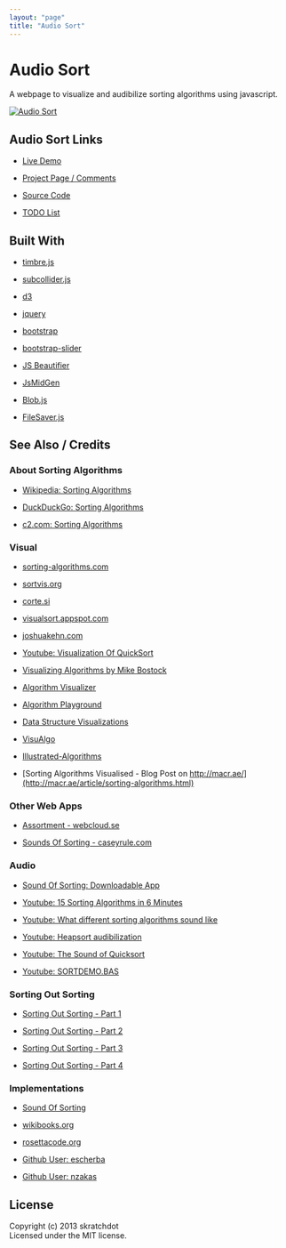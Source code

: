 ```yaml
---
layout: "page"
title: "Audio Sort"
---
```

# Audio Sort

A webpage to visualize and audibilize sorting algorithms using javascript.

[![Audio Sort][2]][1]

  [1]: https://projects.skratchdot.com/audio-sort/index.html
  [2]: https://projects.skratchdot.com/audio-sort/img/preview.jpg


## Audio Sort Links

- [Live Demo](https://projects.skratchdot.com/audio-sort/index.html)

- [Project Page / Comments](https://www.skratchdot.com/projects/audio-sort/)

- [Source Code](https://github.com/skratchdot/audio-sort/)

- [TODO List](https://github.com/skratchdot/audio-sort/blob/gh-pages/TODO.md)


## Built With

- [timbre.js](http://mohayonao.github.io/timbre.js/)

- [subcollider.js](http://mohayonao.github.io/subcollider.js/)

- [d3](http://d3js.org/)

- [jquery](http://jquery.com/)

- [bootstrap](http://twitter.github.com/bootstrap/)

- [bootstrap-slider](http://www.eyecon.ro/bootstrap-slider/)

- [JS Beautifier](http://jsbeautifier.org/)

- [JsMidGen](https://github.com/dingram/jsmidgen)

- [Blob.js](https://github.com/eligrey/Blob.js)

- [FileSaver.js](https://github.com/eligrey/FileSaver.js)


## See Also / Credits

### About Sorting Algorithms

- [Wikipedia: Sorting Algorithms](http://en.wikipedia.org/wiki/Sorting_algorithms)

- [DuckDuckGo: Sorting Algorithms](https://duckduckgo.com/c/Sorting_algorithms)

- [c2.com: Sorting Algorithms](http://c2.com/cgi/wiki?SortingAlgorithms)

### Visual

- [sorting-algorithms.com](http://www.sorting-algorithms.com/)

- [sortvis.org](http://sortvis.org/index.html)

- [corte.si](http://corte.si/posts/code/visualisingsorting/index.html)

- [visualsort.appspot.com](http://visualsort.appspot.com/)

- [joshuakehn.com](http://joshuakehn.com/blog/static/sort.html)

- [Youtube: Visualization Of QuickSort](http://www.youtube.com/watch?v=aXXWXz5rF64)

- [Visualizing Algorithms by Mike Bostock](https://bost.ocks.org/mike/algorithms/)

- [Algorithm Visualizer](https://github.com/parkjs814/AlgorithmVisualizer)

- [Algorithm Playground](https://github.com/awalGarg/alpg)

- [Data Structure Visualizations](http://www.cs.usfca.edu/~galles/visualization/Algorithms.html)

- [VisuAlgo](http://visualgo.net/)

- [Illustrated-Algorithms](https://illustrated-algorithms.now.sh/)

- [Sorting Algorithms Visualised - Blog Post on http://macr.ae/](http://macr.ae/article/sorting-algorithms.html)

### Other Web Apps

- [Assortment - webcloud.se](http://webcloud.se/Assortment/)

- [Sounds Of Sorting - caseyrule.com](http://www.caseyrule.com/projects/sounds-of-sorting/)

### Audio

- [Sound Of Sorting: Downloadable App](http://panthema.net/2013/sound-of-sorting/)

- [Youtube: 15 Sorting Algorithms in 6 Minutes](https://www.youtube.com/watch?v=kPRA0W1kECg)

- [Youtube: What different sorting algorithms sound like](http://www.youtube.com/watch?v=t8g-iYGHpEA)

- [Youtube: Heapsort audibilization](http://www.youtube.com/watch?v=iXAjiDQbPSw)

- [Youtube: The Sound of Quicksort](http://www.youtube.com/watch?v=m1PS8IR6Td0)

- [Youtube: SORTDEMO.BAS](https://www.youtube.com/watch?v=leNaS9eJWqo)

### Sorting Out Sorting

- [Sorting Out Sorting - Part 1](http://www.youtube.com/watch?v=YvTW7341kpA)

- [Sorting Out Sorting - Part 2](http://www.youtube.com/watch?v=plAi7kcqMNU)

- [Sorting Out Sorting - Part 3](http://www.youtube.com/watch?v=gtdfW3TbeYY)

- [Sorting Out Sorting - Part 4](http://www.youtube.com/watch?v=wdcoRfS8edM)

### Implementations

- [Sound Of Sorting](https://github.com/bingmann/sound-of-sorting)

- [wikibooks.org](http://en.wikibooks.org/wiki/Algorithm_Implementation/Sorting)

- [rosettacode.org](http://rosettacode.org/wiki/Category:Sorting_Algorithms)

- [Github User: escherba](https://github.com/escherba/algorithms-in-javascript/)

- [Github User: nzakas](https://github.com/nzakas/computer-science-in-javascript/)


## License

Copyright (c) 2013 skratchdot  
Licensed under the MIT license.
